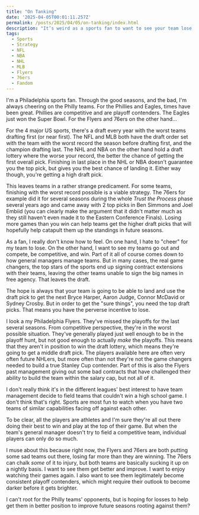 ```yaml
---
title: "On Tanking"
date: '2025-04-05T00:01:11.257Z'
permalink: /posts/2025/04/05/on-tanking/index.html
description: "It’s weird as a sports fan to want to see your team lose."
tags:
  - Sports
  - Strategy
  - NFL
  - NBA
  - NHL
  - MLB
  - Flyers
  - 76ers
  - Fandom
---
```

I'm a Philadelphia sports fan. Through the good seasons, and the bad, I'm always cheering on the Philly teams. For the Phillies and Eagles, times have been great. Phillies are competitive and are playoff contenders. The Eagles just won the Super Bowl. For the Flyers and 76ers on the other hand...
<!-- excerpt -->

For the 4 major US sports, there's a draft every year with the worst teams drafting first (or near first). The NFL and MLB both have the draft order set with the team with the worst record the season before drafting first, and the champion drafting last. The NHL and NBA on the other hand hold a draft lottery where the worse your record, the better the chance of getting the first overall pick. Finishing in last place in the NHL or NBA doesn't guarantee you the top pick, but gives you the best chance of landing it. Either way though, you're getting a high draft pick.

This leaves teams in a rather strange predicament. For some teams, finishing with the worst record possible is a viable strategy. The 76ers for example did it for several seasons during the whole *Trust the Process* phase several years ago and came away with 2 top picks in Ben Simmons and Joel Embiid (you can clearly make the argument that it didn't matter much as they still haven't even made it to the Eastern Conference Finals). Losing more games than you win can help teams get the higher draft picks that will hopefully help catapult them up the standings in future seasons.

As a fan, I really don't know how to feel. On one hand, I hate to "cheer" for my team to lose. On the other hand, I want to see my teams go out and compete, be competitive, and win. Part of it all of course comes down to how general managers manage teams. But in many cases, the real game changers, the top stars of the sports end up signing contract extensions with their teams, leaving the other teams unable to sign the big names in free agency. That leaves the draft.

The hope is always that your team is going to be able to land and use the draft pick to get the next Bryce Harper, Aaron Judge, Connor McDavid or Sydney Crosby. But in order to get the "sure things", you need the top draft picks. That means you have the perverse incentive to lose.

I look a my Philadelphia Flyers. They've missed the playoffs for the last several seasons. From competitive perspective, they're in the worst possible situation. They've generally played just well enough to be in the playoff hunt, but not good enough to actually *make* the playoffs. This means that they aren't in position to win the draft lottery, which means they're going to get a middle draft pick. The players available here are often very often future NHLers, but more often than not they're not the game changers needed to build a true Stanley Cup contender. Part of this is also the Flyers past management giving out some bad contracts that have challenged their ability to build the team within the salary cap, but not all of it.

I don't really think it's in the different leagues' best interest to have team management decide to field teams that couldn't win a high school game. I don't think that's right. Sports are most fun to watch when you have two teams of similar capabilities facing off against each other.

To be clear, all the players are athletes and I'm sure they're all out there doing their best to win and play at the top of their game. But when the team's general manager doesn't try to field a competitive team, individual players can only do so much.

I muse about this because right now, the Flyers and 76ers are both putting some sad teams out there, losing far more than they are winning. The 76ers can chalk *some* of it to injury, but both teams are basically sucking it up on a nightly basis. I want to see them get better and improve. I want to enjoy watching their games again. I also want to see them legitimately become consistent playoff contenders, which might require their outlook to become darker before it gets brighter.

I can't root for the Philly teams' opponents, but is hoping for losses to help get them in better position to improve future seasons rooting against them?
